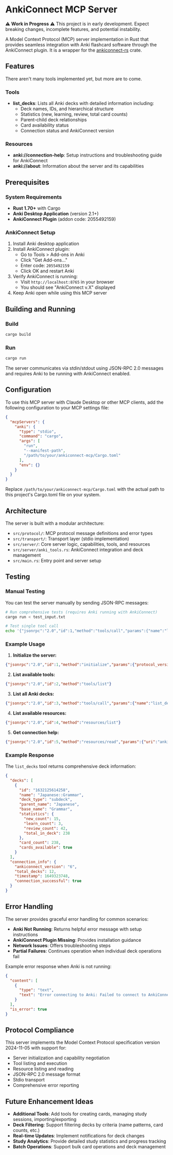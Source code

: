 # AnkiConnect MCP Server

⚠️ **Work in Progress** ⚠️
This project is in early development. Expect breaking changes, incomplete features, and potential instability.

A Model Context Protocol (MCP) server implementation in Rust that provides seamless integration with Anki flashcard software through the AnkiConnect plugin.
It is a wrapper for the [ankiconnect-rs](https://crates.io/crates/ankiconnect-rs) crate.

## Features

There aren't many tools implemented yet, but more are to come.

### Tools
- **list_decks**: Lists all Anki decks with detailed information including:
  - Deck names, IDs, and hierarchical structure  
  - Statistics (new, learning, review, total card counts)
  - Parent-child deck relationships
  - Card availability status
  - Connection status and AnkiConnect version

### Resources
- **anki://connection-help**: Setup instructions and troubleshooting guide for AnkiConnect
- **anki://about**: Information about the server and its capabilities

## Prerequisites

### System Requirements
- **Rust 1.70+** with Cargo
- **Anki Desktop Application** (version 2.1+)
- **AnkiConnect Plugin** (addon code: 2055492159)

### AnkiConnect Setup
1. Install Anki desktop application
2. Install AnkiConnect plugin:
   - Go to Tools > Add-ons in Anki
   - Click "Get Add-ons..."
   - Enter code: `2055492159`
   - Click OK and restart Anki
3. Verify AnkiConnect is running:
   - Visit `http://localhost:8765` in your browser
   - You should see "AnkiConnect v.X" displayed
4. Keep Anki open while using this MCP server

## Building and Running

### Build
```bash
cargo build
```

### Run
```bash
cargo run
```

The server communicates via stdin/stdout using JSON-RPC 2.0 messages and requires Anki to be running with AnkiConnect enabled.

## Configuration

To use this MCP server with Claude Desktop or other MCP clients, add the following configuration to your MCP settings file:

```json
{
  "mcpServers": {
    "anki": {
      "type": "stdio",
      "command": "cargo",
      "args": [
        "run",
        "--manifest-path",
        "/path/to/your/ankiconnect-mcp/Cargo.toml"
      ],
      "env": {}
    }
  }
}
```

Replace `/path/to/your/ankiconnect-mcp/Cargo.toml` with the actual path to this project's Cargo.toml file on your system.

## Architecture

The server is built with a modular architecture:

- `src/protocol/`: MCP protocol message definitions and error types
- `src/transport/`: Transport layer (stdio implementation)  
- `src/server/`: Core server logic, capabilities, tools, and resources
- `src/server/anki_tools.rs`: AnkiConnect integration and deck management
- `src/main.rs`: Entry point and server setup

## Testing

### Manual Testing
You can test the server manually by sending JSON-RPC messages:

```bash
# Run comprehensive tests (requires Anki running with AnkiConnect)
cargo run < test_input.txt

# Test single tool call
echo '{"jsonrpc":"2.0","id":1,"method":"tools/call","params":{"name":"list_decks","arguments":{}}}' | cargo run
```

### Example Usage

1. **Initialize the server:**
```json
{"jsonrpc":"2.0","id":1,"method":"initialize","params":{"protocol_version":"2025-03-26","capabilities":{"roots":{"list_changed":false},"sampling":{}},"client_info":{"name":"test-client","version":"1.0.0"}}}
```

2. **List available tools:**
```json
{"jsonrpc":"2.0","id":2,"method":"tools/list"}
```

3. **List all Anki decks:**
```json
{"jsonrpc":"2.0","id":3,"method":"tools/call","params":{"name":"list_decks","arguments":{}}}
```

4. **List available resources:**
```json
{"jsonrpc":"2.0","id":4,"method":"resources/list"}
```

5. **Get connection help:**
```json
{"jsonrpc":"2.0","id":5,"method":"resources/read","params":{"uri":"anki://connection-help"}}
```

### Example Response

The `list_decks` tool returns comprehensive deck information:

```json
{
  "decks": [
    {
      "id": "1632125614258",
      "name": "Japanese::Grammar",
      "deck_type": "subdeck",
      "parent_name": "Japanese",
      "base_name": "Grammar",
      "statistics": {
        "new_count": 15,
        "learn_count": 3,
        "review_count": 42,
        "total_in_deck": 238
      },
      "card_count": 238,
      "cards_available": true
    }
  ],
  "connection_info": {
    "ankiconnect_version": "6",
    "total_decks": 12,
    "timestamp": 1649323748,
    "connection_successful": true
  }
}
```

## Error Handling

The server provides graceful error handling for common scenarios:

- **Anki Not Running**: Returns helpful error message with setup instructions
- **AnkiConnect Plugin Missing**: Provides installation guidance  
- **Network Issues**: Offers troubleshooting steps
- **Partial Failures**: Continues operation when individual deck operations fail

Example error response when Anki is not running:
```json
{
  "content": [
    {
      "type": "text", 
      "text": "Error connecting to Anki: Failed to connect to AnkiConnect...\n\nTroubleshooting:\n1. Ensure Anki is running\n2. Install AnkiConnect plugin (code: 2055492159)\n3. Verify AnkiConnect is accessible on localhost:8765\n4. Restart Anki if the plugin was just installed"
    }
  ],
  "is_error": true
}
```

## Protocol Compliance

This server implements the Model Context Protocol specification version 2024-11-05 with support for:

- Server initialization and capability negotiation
- Tool listing and execution  
- Resource listing and reading
- JSON-RPC 2.0 message format
- Stdio transport
- Comprehensive error reporting

## Future Enhancement Ideas

- **Additional Tools**: Add tools for creating cards, managing study sessions, importing/exporting
- **Deck Filtering**: Support filtering decks by criteria (name patterns, card counts, etc.)
- **Real-time Updates**: Implement notifications for deck changes
- **Study Analytics**: Provide detailed study statistics and progress tracking
- **Batch Operations**: Support bulk card operations and deck management

